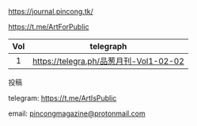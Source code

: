https://journal.pincong.tk/

https://t.me/ArtForPublic

|Vol|telegraph|
|:-:|:-:|
|1|https://telegra.ph/品葱月刊-Vol1-02-02|

投稿

telegram:
https://t.me/ArtIsPublic

email:
pincongmagazine@protonmail.com
